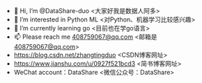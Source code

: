 - 👋 Hi, I’m @DataShare-duo                 <大家好我是数据人阿多>
- 👀 I’m interested in Python ML            <对Python、机器学习比较感兴趣>
- 🌱 I’m currently learning go              <目前也在学go语言>
- 📫 Please reach me 408759067@qq.com       <邮箱是 408759067@qq.com>
- https://blog.csdn.net/zhangtingduo         <CSDN博客网址>
- https://www.jianshu.com/u/0927f521bcd3     <简书博客网址>
- WeChat account：DataShare                  <微信公众号：DataShare>

<!---
DataShare-duo/DataShare-duo is a ✨ special ✨ repository because its `README.md` (this file) appears on your GitHub profile.
You can click the Preview link to take a look at your changes.
--->
